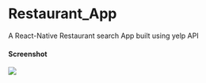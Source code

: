 # Restaurant_App
A React-Native Restaurant search App built using yelp API 
<h4>Screenshot</h4>
<img src="https://res.cloudinary.com/dsys26psh/image/upload/v1608133998/Screenshot_20201216-211800_Expo_jknikh.jpg" />
